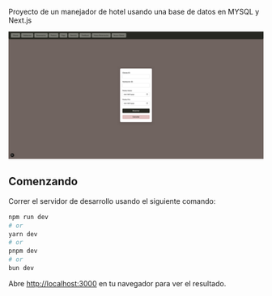 Proyecto de un manejador de hotel usando una base de datos en MYSQL y Next.js



![Interfa](./SCMain.png)



## Comenzando

Correr el servidor de desarrollo usando el siguiente comando:

```bash
npm run dev
# or
yarn dev
# or
pnpm dev
# or
bun dev
```

Abre [http://localhost:3000](http://localhost:3000) en tu navegador para ver el resultado.
